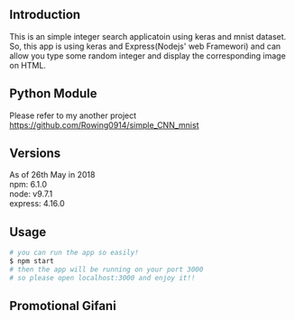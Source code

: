 ## Introduction
This is an simple integer search applicatoin using keras and mnist dataset.  
So, this app is using keras and Express(Nodejs' web Framewori) and can allow you type some random integer and display the corresponding image on HTML. 

## Python Module
Please refer to my another project  
https://github.com/Rowing0914/simple_CNN_mnist

## Versions
As of 26th May in 2018  
npm: 6.1.0  
node: v9.7.1  
express: 4.16.0

## Usage

```bash
# you can run the app so easily!
$ npm start
# then the app will be running on your port 3000
# so please open localhost:3000 and enjoy it!!
```

## Promotional Gifani
